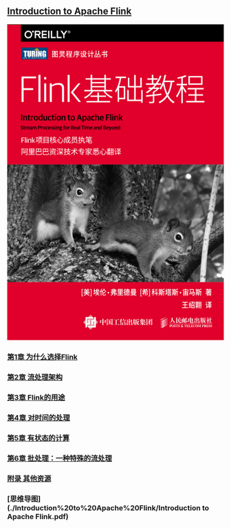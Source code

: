 ## [Introduction to Apache Flink](./Introduction%20to%20Apache%20Flink)
![image-20210118210445939](image/image-20210118210445939.png)



### [第1章 为什么选择Flink](./Introduction%20to%20Apache%20Flink/README.md#第1章-为什么选择flink)
### [第2章 流处理架构](./Introduction%20to%20Apache%20Flink/README.md#第2章-流处理架构)
### [第3章 Flink的用途](./Introduction%20to%20Apache%20Flink/README.md#第3章-flink的用途)
### [第4章 对时间的处理](./Introduction%20to%20Apache%20Flink/README.md#第4章-对时间的处理)
### [第5章 有状态的计算](./Introduction%20to%20Apache%20Flink/README.md#第5章-有状态的计算)
### [第6章 批处理：一种特殊的流处理](./Introduction%20to%20Apache%20Flink/README.md#第6章-批处理一种特殊的流处理)
### [附录 其他资源](./Introduction%20to%20Apache%20Flink/README.md#附录-其他资源)



### [思维导图](./Introduction%20to%20Apache%20Flink/Introduction to Apache Flink.pdf)

